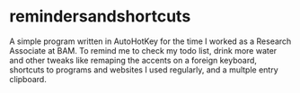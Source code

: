 # remindersandshortcuts
A simple program written in AutoHotKey for the time I worked as a Research Associate at BAM. To remind me to check my todo list, drink more water and other tweaks like remaping the accents on a foreign keyboard, shortcuts to programs and websites I used regularly, and a multple entry clipboard.
